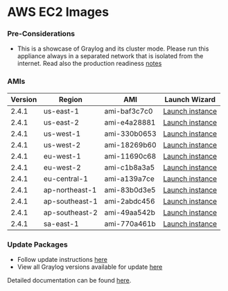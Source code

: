 AWS EC2 Images
==============

### Pre-Considerations

  * This is a showcase of Graylog and its cluster mode. Please run this appliance always in a separated network that is isolated from the internet.
    Read also the production readiness [notes](http://docs.graylog.org/en/latest/pages/installation/virtual_machine_appliances.html#production-readiness)

### AMIs

| Version | Region | AMI | Launch Wizard |
|---------|--------|-----|-------------|
| 2.4.1  | us-east-1 | ami-baf3c7c0 | [Launch instance](https://console.aws.amazon.com/ec2/v2/home?region=us-east-1#LaunchInstanceWizard:ami=ami-baf3c7c0) |
| 2.4.1  | us-east-2 | ami-e4a28881 | [Launch instance](https://console.aws.amazon.com/ec2/v2/home?region=us-east-2#LaunchInstanceWizard:ami=ami-e4a28881) |
| 2.4.1  | us-west-1 | ami-330b0653 | [Launch instance](https://console.aws.amazon.com/ec2/v2/home?region=us-west-1#LaunchInstanceWizard:ami=ami-330b0653) |
| 2.4.1  | us-west-2 | ami-18269b60 | [Launch instance](https://console.aws.amazon.com/ec2/v2/home?region=us-west-2#LaunchInstanceWizard:ami=ami-18269b60) |
| 2.4.1  | eu-west-1 | ami-11690c68 | [Launch instance](https://console.aws.amazon.com/ec2/v2/home?region=eu-west-1#LaunchInstanceWizard:ami=ami-11690c68) |
| 2.4.1  | eu-west-2 | ami-c1b8a3a5 | [Launch instance](https://console.aws.amazon.com/ec2/v2/home?region=eu-west-1#LaunchInstanceWizard:ami=ami-c1b8a3a5) |
| 2.4.1  | eu-central-1 | ami-a139a7ce | [Launch instance](https://console.aws.amazon.com/ec2/v2/home?region=eu-central-1#LaunchInstanceWizard:ami=ami-a139a7ce) |
| 2.4.1  | ap-northeast-1 | ami-83b0d3e5 | [Launch instance](https://console.aws.amazon.com/ec2/v2/home?region=ap-northeast-1#LaunchInstanceWizard:ami=ami-83b0d3e5) |
| 2.4.1  | ap-southeast-1 | ami-2abdc456 | [Launch instance](https://console.aws.amazon.com/ec2/v2/home?region=ap-southeast-1#LaunchInstanceWizard:ami=ami-2abdc456) |
| 2.4.1  | ap-southeast-2 | ami-49aa542b | [Launch instance](https://console.aws.amazon.com/ec2/v2/home?region=ap-southeast-2#LaunchInstanceWizard:ami=ami-49aa542b) |
| 2.4.1  | sa-east-1 | ami-770a461b | [Launch instance](https://console.aws.amazon.com/ec2/v2/home?region=sa-east-1#LaunchInstanceWizard:ami=ami-770a461b) |

### Update Packages

  * Follow update instructions [here](http://docs.graylog.org/en/2.2/pages/installation/graylog_ctl.html#upgrade-graylog)
  * View all Graylog versions available for update [here](https://packages.graylog2.org/appliances/ubuntu)

Detailed documentation can be found [here](http://docs.graylog.org/en/latest/pages/installation/aws.html).
